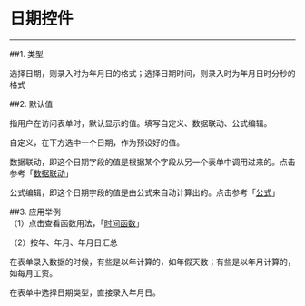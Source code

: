 # 日期控件
***
##1. 类型   


选择日期，则录入时为年月日的格式；选择日期时间，则录入时为年月日时分秒的格式

##2. 默认值   


指用户在访问表单时，默认显示的值。填写自定义、数据联动、公式编辑。

自定义，在下方选中一个日期，作为预设好的值。

数据联动，即这个日期字段的值是根据某个字段从另一个表单中调用过来的。点击参考「[数据联动][数据联动]」

公式编辑，即这个日期字段的值是由公式来自动计算出的。点击参考「[公式][公式]」

##3. 应用举例   
（1）点击查看函数用法，「[时间函数][时间函数]」

（2）按年、年月、年月日汇总

在表单录入数据的时候，有些是以年计算的，如年假天数；有些是以年月计算的，如每月工资。

在表单中选择日期类型，直接录入年月日。

[数据联动]:.\数据联动.html
[公式]:.\公式.html
[时间函数]:.\公式\时间函数.html
